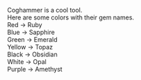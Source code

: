 Coghammer is a cool tool. <br>
Here are some colors with their gem names. <br>
Red    -> Ruby <br>
Blue   -> Sapphire <br>
Green  -> Emerald <br>
Yellow -> Topaz <br>
Black  -> Obsidian <br>
White  -> Opal <br>
Purple -> Amethyst <br>
